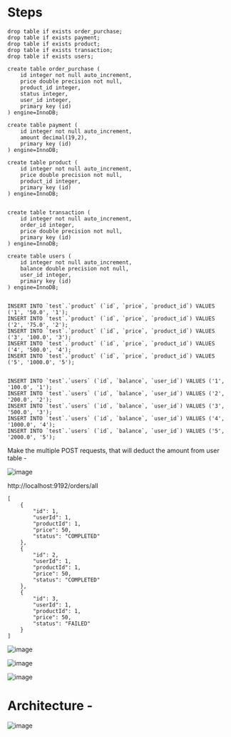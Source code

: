 # Steps

```
drop table if exists order_purchase;
drop table if exists payment;
drop table if exists product;
drop table if exists transaction;
drop table if exists users;

create table order_purchase (
    id integer not null auto_increment,
	price double precision not null,
	product_id integer,
	status integer,
	user_id integer,
	primary key (id)
) engine=InnoDB;

create table payment (
    id integer not null auto_increment,
	amount decimal(19,2),
	primary key (id)
) engine=InnoDB;

create table product (
    id integer not null auto_increment,
	price double precision not null,
	product_id integer,
	primary key (id)
) engine=InnoDB;


create table transaction (
    id integer not null auto_increment,
	order_id integer,
	price double precision not null,
	primary key (id)
) engine=InnoDB;

create table users (
    id integer not null auto_increment,
	balance double precision not null,
	user_id integer,
	primary key (id)
) engine=InnoDB;


INSERT INTO `test`.`product` (`id`, `price`, `product_id`) VALUES ('1', '50.0', '1');
INSERT INTO `test`.`product` (`id`, `price`, `product_id`) VALUES ('2', '75.0', '2');
INSERT INTO `test`.`product` (`id`, `price`, `product_id`) VALUES ('3', '100.0', '3');
INSERT INTO `test`.`product` (`id`, `price`, `product_id`) VALUES ('4', '500.0', '4');
INSERT INTO `test`.`product` (`id`, `price`, `product_id`) VALUES ('5', '1000.0', '5');


INSERT INTO `test`.`users` (`id`, `balance`, `user_id`) VALUES ('1', '100.0', '1');
INSERT INTO `test`.`users` (`id`, `balance`, `user_id`) VALUES ('2', '200.0', '2');
INSERT INTO `test`.`users` (`id`, `balance`, `user_id`) VALUES ('3', '500.0', '3');
INSERT INTO `test`.`users` (`id`, `balance`, `user_id`) VALUES ('4', '1000.0', '4');
INSERT INTO `test`.`users` (`id`, `balance`, `user_id`) VALUES ('5', '2000.0', '5');
```

Make the multiple POST requests, that will deduct the amount from user table - 

![image](https://user-images.githubusercontent.com/54174687/121203329-a5a90f80-c893-11eb-8275-637a53524ce5.png)

http://localhost:9192/orders/all

```
[
    {
        "id": 1,
        "userId": 1,
        "productId": 1,
        "price": 50,
        "status": "COMPLETED"
    },
    {
        "id": 2,
        "userId": 1,
        "productId": 1,
        "price": 50,
        "status": "COMPLETED"
    },
    {
        "id": 3,
        "userId": 1,
        "productId": 1,
        "price": 50,
        "status": "FAILED"
    }
]
```

![image](https://user-images.githubusercontent.com/54174687/121203578-d721db00-c893-11eb-9142-65f2b2b98d0e.png)

![image](https://user-images.githubusercontent.com/54174687/121203660-e9037e00-c893-11eb-8061-8b42b4fdb7bd.png)

![image](https://user-images.githubusercontent.com/54174687/121203726-f587d680-c893-11eb-9787-5c2de6c77552.png)



# Architecture - 

![image](https://user-images.githubusercontent.com/54174687/121203224-93c76c80-c893-11eb-83e9-e6430677c41e.png)
